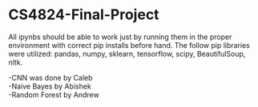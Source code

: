# CS4824-Final-Project
All ipynbs should be able to work just by running them in the proper environment with correct pip installs before hand.
The follow pip libraries were utilized: pandas, numpy, sklearn, tensorflow, scipy, BeautifulSoup, nltk.  
  
-CNN was done by Caleb  
-Naive Bayes by Abishek  
-Random Forest by Andrew  

